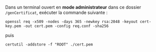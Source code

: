 Dans un terminal ouvert en **mode administrateur** dans ce dossier `/genCertificat`, exécuter la commande suivante :

```
openssl req -x509 -nodes -days 365 -newkey rsa:2048 -keyout cert-key.pem -out cert.pem -config req.conf -sha256
```

puis 

```
certutil -addstore -f "ROOT" ./cert.pem
```



